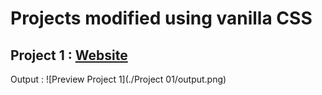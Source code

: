 # Projects modified using vanilla CSS

## Project 1 : [Website](https://swapnil-week3-project1.netlify.app/ "Project 1 preview on netlify")

Output : ![Preview Project 1](./Project 01/output.png)
